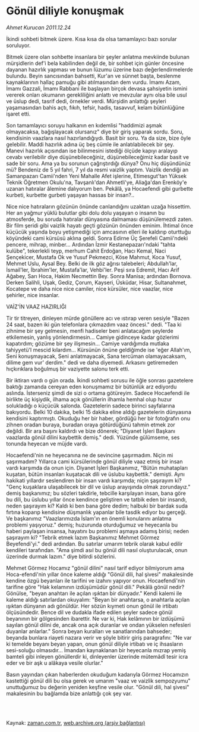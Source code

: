 # Gönül diliyle  konuşmak

*Ahmet Kurucan 2011.12.24*

<td class="columnist-detail">
<p>İkindi sohbeti bitmek üzere. Kısa kısa da olsa tamamlayıcı bazı sorular soruluyor.</p>
<p>
<div id="haberMetinDiv">
<p>Bitmek üzere olan sohbette insanlara bir şeyler anlatma mevkiinde bulunan mürşidlerin def'i bela kabilinden değil de, bir sohbet için günler öncesine dayanan hazırlık yapması ve bunun lüzumu üzerine bazı değerlendirmelerde bulundu. Beyin sancısından bahsetti, Kur'an ve sünnet başta, beslenme kaynaklarının hallaç pamuğu gibi atılmasından dem vurdu. İmamı Azam, İmamı Gazzali, İmamı Rabbani ile başlayan birçok devasa şahsiyetin ismini vererek onları okumanın gerekliliğini anlattı ve mevzular aynı olsa bile usul ve üslup dedi, tasrif dedi, örnekler verdi. Mürşidin anlattığı şeyleri yaşamasından bahis açtı, fıkıh, tefsir, hadis, tasavvuf, kelam bütünlüğüne işaret etti.
<p>Son tamamlayıcı soruyu halkanın en kıdemlisi "haddimizi aşmak olmayacaksa, bağışlayacak olursanız" diye bir giriş yaparak sordu. Soru, kendisinin vaazlara nasıl hazırlandığıydı. Basit bir soru. Ya da size, bize öyle gelebilir. Maddi hazırlık adına üç beş cümle ile anlatılabilecek bir şey. Manevi hazırlık açısından ise bilinmesini istediği ölçüde kapıyı aralayıp cevabı verilebilir diye düşünebileceğiniz, düşünebileceğimiz kadar basit ve sade bir soru. Ama ya bu sorunun çağrıştırdığı dünya? Onu hiç düşündünüz mü? Bendeniz de 5 yıl fahri, 7 yıl da resmi vaizlik yaptım. Vaizlik dendiği an Samanpazarı Camii'nden Yeni Mahalle Afet işlerine, Etimesgut'tan Yüksek Teknik Öğretmen Okulu'na, Tavşanlı'dan Ahmetli'ye, Aliağa'dan Erenköy'e uzanan hatıralar âlemine dalıyorum ben. Pekâlâ, ya Hocaefendi gibi gurbette kurbeti, kurbette gurbeti yaşayan hassas bir insan?..
<p>Nice nice hatıraların gözünün önünde canlandığını uzaktan uzağa hissettim. Her an yağmur yüklü bulutlar gibi dolu dolu yaşayan o insanın bu atmosferde, bu soruda hatıralar dünyasına dalmaması düşünülemezdi zaten. Bir film şeridi gibi vaizlik hayatı geçti gözünün önünden eminim. İhtimal önce küçücük yaşında boyu yetişmediği için amcasının elleri ile kaldırıp oturttuğu köyündeki cami kürsüsü aklına geldi. Sonra Edirne Üç Şerefeli Camii'ndeki pencere, mihrap, minber... Ardından İzmir Kestanepazarı'ndaki "tahta kulübe", tekerlekli teyp, merhum Cahit Erdoğan, Hacı Kemal, Naci Şençekicer, Mustafa Ok ve Yusuf Pekmezci, Köse Mahmut, Koca Yusuf, Mehmet Uslu, Aysal Bey. Belki de ilk göz ağrısı talebeleri; Abdullah'lar, İsmail'ler, İbrahim'ler, Mustafa'lar, Vehbi'ler. Peşi sıra Edremit, Hacı Arif Ağabey, Sarı Hoca, Hakim Necmettin Bey. Sonra Manisa; ardından Bornova. Derken Salihli, Uşak, Gediz, Çorum, Kayseri, Üsküdar, Hisar, Sultanahmet, Kocatepe ve daha nice nice camiler, nice kürsüler, nice vaazlar, nice şehirler, nice insanlar.

<p>VAİZ'İN VAAZ HAZIRLIĞI
<p>Tir tir titreyen, dinleyen mürde gönüllere acı ve ıstırap veren sesiyle "Bazen 24 saat, bazen iki gün telefonlara çıkmazdım vaaz öncesi." dedi. "Taa ki zihnime bir şey gelmesin, menfi hadiseler beni anlatacağım şeylerde etkilemesin, yanlış yönlendirmesin... Camiye gidinceye kadar gözlerimi kapatırdım; gözüme bir şey ilişmesin... Camiye vardığımda mutlaka tahiyyetü'l mescid kılardım... Kürsünün önüne geldiğimde ise 'eğer Allah'ım, Seni konuşmayacak, Seni anlatmayacak, Sana tercüman olamayacaksam, dilime gem vur' derdim." dedi ve daha diyemedi. Arkasını getiremeden hıçkırıklara boğulmuş bir vaziyette salonu terk etti.
<p>Bir iktiran vardı o gün orada. İkindi sohbeti sorusu ile öğle sonrası gazetelere baktığı zamanda cereyan eden konuşmamız bir bütünlük arz ediyordu aslında. İsterseniz şimdi de sizi o ortama götüreyim. Sadece Hocaefendi ile birlikte üç kişiydik, ilhama açık gönüllerin ilhamla hemhal olup huzur solukladığı o küçücük salonda. Gazetelerin sadece birinci sayfalarına bakıyordu. Belki 10 dakika, belki 15 dakika eline aldığı gazetelerin dünyasına kendisini kaptırmıştı. Okuduğu her bir haber, gördüğü her bir fotoğrafın onu zihnen oradan buraya, buradan oraya götürdüğünü tahmin etmek zor değildi. Bir ara başını kaldırdı ve bize dönerek; "Diyanet İşleri Başkanı vaazlarda gönül dilini kaybettik demiş." dedi. Yüzünde gülümseme, ses tonunda heyecan ve müjde vardı.
<p>Hocaefendi'nin ne heyecanına ne de sevincine şaşırmadım. Niçin mi şaşırmadım? Yıllarca cami kürsülerinde gönül diliyle vaaz etmiş bir insan vardı karşımda da onun için. Diyanet İşleri Başkanımız, "Bütün muhatapları kuşatan, bütün insanları kuşatacak dili ve üslubu kaybettik." demişti. Aynı hakikati yıllardır seslendiren bir insan vardı karşımda; niçin şaşırayım ki? "Genç kuşaklara ulaşabilecek bir dil ve üslup arayışında olmak zorundayız." demiş başkanımız; bu sözleri takdirle, tebcille karşılayan insan, bana göre bu dili, bu üslubu yıllar önce kendince geliştiren ve tatbik eden bir insandı, neden şaşırayım ki? Kaldı ki ben bana göre dedim; halbuki bir bardak suda fırtına koparıp kendisine düşmanlık yapanlar bile tasdik ediyor bu gerçeği. Ve başkanımız "Vaazlarımızda İslam'ın en önemli konularını anlatma problemi yaşıyoruz." demiş; huzurunda oturduğumuz ve heyecanla bu haberi paylaşan insansa, hayatını bu problemi aşmaya adamış birisi; neden şaşırayım ki? "Tebrik etmek lazım Başkanımız Mehmet Görmez Beyefendi'yi." dedi ardından. Bu satırlar umarım tebrik olarak kabul edilir kendileri tarafından. "Ama şimdi asıl bu gönül dili nasıl oluşturulacak, onun üzerinde durmak lazım." diye bitirdi sözlerini.
<p>Mehmet Görmez Hocamız "gönül dilini" nasıl tarif ediyor bilmiyorum ama Hoca-efendi'nin yıllar önce kaleme aldığı "Gönül dili, hal şivesi" makalesinde kendine özgü beyanları ile tarifini ve izahını yapıyor onun. Hocaefendi'nin tarifine göre "Hak kelamının izdüşümüdür gönül dili." Pekâlâ gönül nedir? Gönülse, "beyan anahtarı ile açılan ışıktan bir dünyadır." Kendi kalemi ile kaleme aldığı satırlardan okuyalım: "Beyan bir anahtarsa, o anahtarla açılan ışıktan dünyanın adı gönüldür. Her sözün kıymeti onun gönül ile irtibatı ölçüsündedir. Bence dil ve dudakla ifade edilen şeyler sadece gönül beyanının bir gölgesinden ibarettir. Ne var ki, Hak kelâmının bir izdüşümü sayılan gönül dilini de, ancak ona açık duranlar ve ondan yükselen nefesleri duyanlar anlarlar." Sonra beyan kuralları ve sanatlarından bahseder; beyanda bunlara riayeti nazara verir ve şöyle bitirir giriş paragrafını: "Ne var ki temelde beyanı beyan yapan, onun gönül diliyle irtibatı ve iç ihsasların sesi-soluğu olmasıdır... İmandan kaynaklanan bir heyecanla mızrap yemiş bamteli gibi inleyen gönüllerdir ki, dinleyenler üzerinde mütemâdî tesir icra eder ve bir aşk u alâkaya vesile olurlar."
<p>Basın yayından çıkan haberlerden okuduğum kadarıyla Görmez Hocamızın kastettiği gönül dili bu olsa gerek ve umarım "vaaz ve vaizlik sempozyumu" unuttuğumuz bu değerin yeniden keşfine vesile olur. "Gönül dili, hal şivesi" makalesinin bu bağlamda bize anlattığı çok şey var. </p></p></p></p></p></p></p></p></p></div>
</p>


<p><br>
		 </br></p></td>

Kaynak: [zaman.com.tr](http://zaman.com.tr/yazar.do?yazino=1219130), [web.archive.org (arşiv bağlantısı)](http://web.archive.org/web/20120110090908/http://www.zaman.com.tr:80/yazar.do?yazino=1219130)
